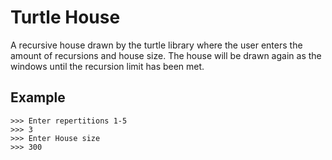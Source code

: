# Turtle House

A  recursive house drawn by the turtle library where the user enters the amount of recursions and house size. The house will be drawn again as the windows until the recursion limit has been met. 

## Example



```
>>> Enter repertitions 1-5
>>> 3
>>> Enter House size
>>> 300
```

